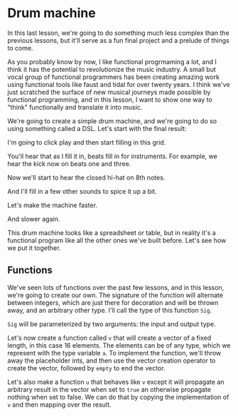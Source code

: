 # Drum machine

In this last lesson, we're going to do something much less complex than the previous lessons, but it'll serve as a fun final project and a prelude of things to come.

As you probably know by now, I like functional progrmaming a lot, and I think it has the potential to revolutionize the music industry. A small but vocal group of functional programmers has been creating amazing work using functional tools like faust and tidal for over twenty years. I think we've just scratched the surface of new musical journeys made possible by functional programming, and in this lesson, I want to show one way to "think" functionally and translate it into music.

We're going to create a simple drum machine, and we're going to do so using something called a DSL. Let's start with the final result:

I'm going to click play and then start filling in this grid.

You'll hear that as I fill it in, beats fill in for instruments. For example, we hear the kick now on beats one and three.

Now we'll start to hear the closed hi-hat on 8th notes.

And I'll fill in a few other sounds to spice it up a bit.

Let's make the machine faster.

And slower again.

This drum machine looks like a spreadsheet or table, but in reality it's a functional program like all the other ones we've built before. Let's see how we put it together.

## Functions

We've seen lots of functions over the past few lessons, and in this lesson, we're going to create our own. The signature of the function will alternate between integers, which are just there for decoration and will be thrown away, and an arbitrary other type. I'll call the type of this function `Sig`.

`Sig` will be parameterized by two arguments: the input and output type.

Let's now create a function called `v` that will create a vector of a fixed length, in this case 16 elements. The elements can be of any type, which we represent with the type variable `a`. To implement the function, we'll throw away the placeholder ints, and then use the vector creation operator to create the vector, followed by `empty` to end the vector.

Let's also make a function `u` that behaves like `v` except it will propagate an arbitrary result in the vector when set to `true` an otherwise propagate nothing when set to false. We can do that by copying the implementation of `v` and then mapping over the result.
